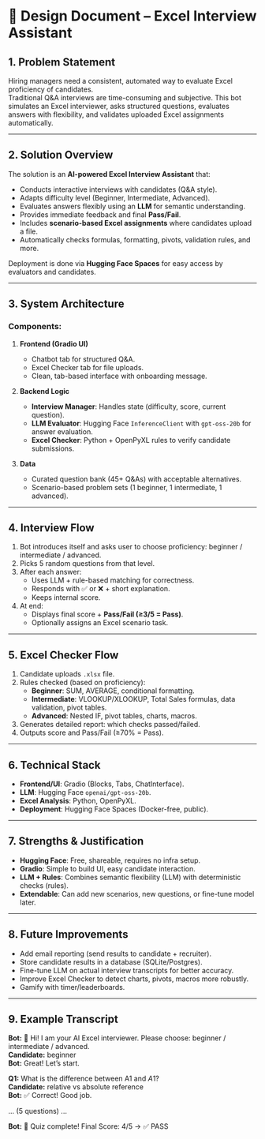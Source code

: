 
# 📑 Design Document – Excel Interview Assistant  

## 1. Problem Statement  
Hiring managers need a consistent, automated way to evaluate Excel proficiency of candidates.  
Traditional Q&A interviews are time-consuming and subjective. This bot simulates an Excel interviewer, asks structured questions, evaluates answers with flexibility, and validates uploaded Excel assignments automatically.  

---

## 2. Solution Overview  
The solution is an **AI-powered Excel Interview Assistant** that:  
- Conducts interactive interviews with candidates (Q&A style).  
- Adapts difficulty level (Beginner, Intermediate, Advanced).  
- Evaluates answers flexibly using an **LLM** for semantic understanding.  
- Provides immediate feedback and final **Pass/Fail**.  
- Includes **scenario-based Excel assignments** where candidates upload a file.  
- Automatically checks formulas, formatting, pivots, validation rules, and more.  

Deployment is done via **Hugging Face Spaces** for easy access by evaluators and candidates.  

---

## 3. System Architecture  

### Components:
1. **Frontend (Gradio UI)**  
   - Chatbot tab for structured Q&A.  
   - Excel Checker tab for file uploads.  
   - Clean, tab-based interface with onboarding message.  

2. **Backend Logic**  
   - **Interview Manager**: Handles state (difficulty, score, current question).  
   - **LLM Evaluator**: Hugging Face `InferenceClient` with `gpt-oss-20b` for answer evaluation.  
   - **Excel Checker**: Python + OpenPyXL rules to verify candidate submissions.  

3. **Data**  
   - Curated question bank (45+ Q&As) with acceptable alternatives.  
   - Scenario-based problem sets (1 beginner, 1 intermediate, 1 advanced).  

---

## 4. Interview Flow  

1. Bot introduces itself and asks user to choose proficiency: beginner / intermediate / advanced.  
2. Picks 5 random questions from that level.  
3. After each answer:  
   - Uses LLM + rule-based matching for correctness.  
   - Responds with ✅ or ❌ + short explanation.  
   - Keeps internal score.  
4. At end:  
   - Displays final score + **Pass/Fail (≥3/5 = Pass)**.  
   - Optionally assigns an Excel scenario task.  

---

## 5. Excel Checker Flow  

1. Candidate uploads `.xlsx` file.  
2. Rules checked (based on proficiency):  
   - **Beginner**: SUM, AVERAGE, conditional formatting.  
   - **Intermediate**: VLOOKUP/XLOOKUP, Total Sales formulas, data validation, pivot tables.  
   - **Advanced**: Nested IF, pivot tables, charts, macros.  
3. Generates detailed report: which checks passed/failed.  
4. Outputs score and Pass/Fail (≥70% = Pass).  

---

## 6. Technical Stack  
- **Frontend/UI**: Gradio (Blocks, Tabs, ChatInterface).  
- **LLM**: Hugging Face `openai/gpt-oss-20b`.  
- **Excel Analysis**: Python, OpenPyXL.  
- **Deployment**: Hugging Face Spaces (Docker-free, public).  

---

## 7. Strengths & Justification  
- **Hugging Face**: Free, shareable, requires no infra setup.  
- **Gradio**: Simple to build UI, easy candidate interaction.  
- **LLM + Rules**: Combines semantic flexibility (LLM) with deterministic checks (rules).  
- **Extendable**: Can add new scenarios, new questions, or fine-tune model later.  

---

## 8. Future Improvements  
- Add email reporting (send results to candidate + recruiter).  
- Store candidate results in a database (SQLite/Postgres).  
- Fine-tune LLM on actual interview transcripts for better accuracy.  
- Improve Excel Checker to detect charts, pivots, macros more robustly.  
- Gamify with timer/leaderboards.  

---

## 9. Example Transcript  

**Bot:** 👋 Hi! I am your AI Excel interviewer. Please choose: beginner / intermediate / advanced.  
**Candidate:** beginner  
**Bot:** Great! Let’s start.  

**Q1:** What is the difference between A1 and $A$1?  
**Candidate:** relative vs absolute reference  
**Bot:** ✅ Correct! Good job.  

... (5 questions) ...  

**Bot:** 🎉 Quiz complete! Final Score: 4/5 → ✅ PASS  
